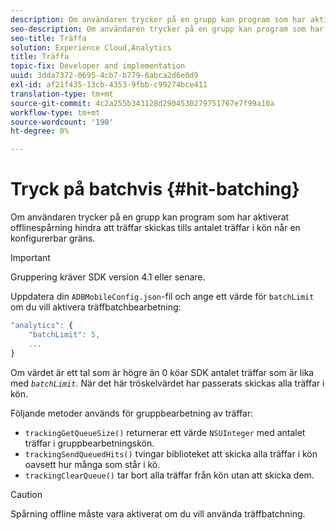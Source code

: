 ```yaml
---
description: Om användaren trycker på en grupp kan program som har aktiverat offlinespårning hindra att träffar skickas tills antalet träffar i kön når en konfigurerbar gräns.
seo-description: Om användaren trycker på en grupp kan program som har aktiverat offlinespårning hindra att träffar skickas tills antalet träffar i kön når en konfigurerbar gräns.
seo-title: Träffa
solution: Experience Cloud,Analytics
title: Träffa
topic-fix: Developer and implementation
uuid: 3dda7372-0695-4cb7-b779-6abca2d6e0d9
exl-id: af21f435-13cb-4353-9fbb-c99274bce411
translation-type: tm+mt
source-git-commit: 4c2a255b343128d2904530279751767e7f99a10a
workflow-type: tm+mt
source-wordcount: '190'
ht-degree: 0%

---
```


# Tryck på batchvis {#hit-batching}

Om användaren trycker på en grupp kan program som har aktiverat offlinespårning hindra att träffar skickas tills antalet träffar i kön når en konfigurerbar gräns.

>[!IMPORTANT]
>
>Gruppering kräver SDK version 4.1 eller senare.

Uppdatera din `ADBMobileConfig.json`-fil och ange ett värde för `batchLimit` om du vill aktivera träffbatchbearbetning:

```js
"analytics": {
    "batchLimit": 5,
    ...
}
```

Om värdet är ett tal som är högre än 0 köar SDK antalet träffar som är lika med *`batchLimit`*. När det här tröskelvärdet har passerats skickas alla träffar i kön.

Följande metoder används för gruppbearbetning av träffar:

* `trackingGetQueueSize()` returnerar ett värde  `NSUInteger` med antalet träffar i gruppbearbetningskön.
* `trackingSendQueuedHits()` tvingar biblioteket att skicka alla träffar i kön oavsett hur många som står i kö.
* `trackingClearQueue()` tar bort alla träffar från kön utan att skicka dem.

>[!CAUTION]
>
>Spårning offline måste vara aktiverat om du vill använda träffbatchning.
